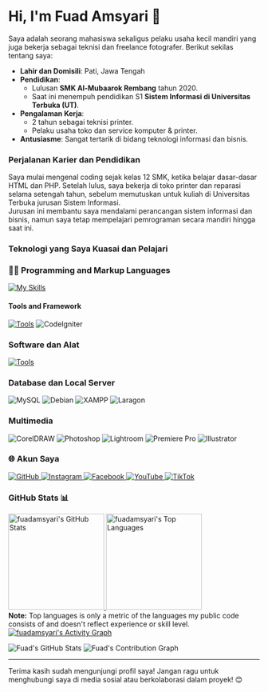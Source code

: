 # Hi, I'm Fuad Amsyari 👋


Saya adalah seorang mahasiswa sekaligus pelaku usaha kecil mandiri yang juga bekerja sebagai teknisi dan freelance fotografer. Berikut sekilas tentang saya:

- **Lahir dan Domisili**: Pati, Jawa Tengah  
- **Pendidikan**:  
  - Lulusan **SMK Al-Mubaarok Rembang** tahun 2020.  
  - Saat ini menempuh pendidikan S1 **Sistem Informasi di Universitas Terbuka (UT)**.  
- **Pengalaman Kerja**:  
  - 2 tahun sebagai teknisi printer.  
  - Pelaku usaha toko dan service komputer & printer.  
- **Antusiasme**: Sangat tertarik di bidang teknologi informasi dan bisnis.

### Perjalanan Karier dan Pendidikan

Saya mulai mengenal coding sejak kelas 12 SMK, ketika belajar dasar-dasar HTML dan PHP. Setelah lulus, saya bekerja di toko printer dan reparasi selama setengah tahun, sebelum memutuskan untuk kuliah di Universitas Terbuka jurusan Sistem Informasi.  
Jurusan ini membantu saya mendalami perancangan sistem informasi dan bisnis, namun saya tetap mempelajari pemrograman secara mandiri hingga saat ini.

### Teknologi yang Saya Kuasai dan Pelajari

### 👨‍💻 Programming and Markup Languages


[![My Skills](https://skillicons.dev/icons?i=html,css,js,php,laravel,nodejs)](https://skillicons.dev)

#### **Tools and Framework**
[![Tools](https://skillicons.dev/icons?i=laravel,nodejs,bootstrap,tailwind,git,bash)](https://skillicons.dev)
![CodeIgniter](https://img.shields.io/badge/-CodeIgniter-EF4223?logo=codeigniter&logoColor=white)


### **Software dan Alat**
[![Tools](https://skillicons.dev/icons?i=vscode,postman,figma,stackoverflow,windows,ai)](https://skillicons.dev)

### **Database dan Local Server**
<p align="left">
  <img src="https://img.shields.io/badge/-MySQL-4479A1?logo=mysql&logoColor=white" alt="MySQL">
  <img src="https://img.shields.io/badge/-Debian-A81D33?logo=debian&logoColor=white" alt="Debian">
  <img src="https://img.shields.io/badge/-XAMPP-FB7A24?logo=xampp&logoColor=white" alt="XAMPP">
  <img src="https://img.shields.io/badge/-Laragon-0E83CD?logo=windows&logoColor=white" alt="Laragon">
</p>

### **Multimedia**
<p align="left">
  <img src="https://img.shields.io/badge/-CorelDRAW-46A02A?logo=coreldraw&logoColor=white" alt="CorelDRAW">
  <img src="https://img.shields.io/badge/-Photoshop-31A8FF?logo=adobephotoshop&logoColor=white" alt="Photoshop">
  <img src="https://img.shields.io/badge/-Lightroom-31A8FF?logo=adobelightroom&logoColor=white" alt="Lightroom">
  <img src="https://img.shields.io/badge/-Premiere%20Pro-9999FF?logo=adobepremierepro&logoColor=white" alt="Premiere Pro">
  <img src="https://img.shields.io/badge/-Illustrator-FF9A00?logo=adobeillustrator&logoColor=white" alt="Illustrator">
</p>


### 🌐 Akun Saya
<p align="left">
  <a href="https://github.com/fuadamsyari" target="_blank">
    <img src="https://img.shields.io/badge/GitHub-181717?style=for-the-badge&logo=github&logoColor=white" alt="GitHub">
  </a>
  <a href="https://www.instagram.com/fuadamsyr" target="_blank">
    <img src="https://img.shields.io/badge/Instagram-E4405F?style=for-the-badge&logo=instagram&logoColor=white" alt="Instagram">
  </a>
  <a href="https://www.facebook.com/ahmadfuadamsyari" target="_blank">
    <img src="https://img.shields.io/badge/Facebook-1877F2?style=for-the-badge&logo=facebook&logoColor=white" alt="Facebook">
  </a>
  <a href="https://www.youtube.com/FuadAmsyari" target="_blank">
    <img src="https://img.shields.io/badge/YouTube-FF0000?style=for-the-badge&logo=youtube&logoColor=white" alt="YouTube">
  </a>
  <a href="https://www.tiktok.com/@fuadamsyr" target="_blank">
    <img src="https://img.shields.io/badge/TikTok-000000?style=for-the-badge&logo=tiktok&logoColor=white" alt="TikTok">
  </a>
</p>

### GitHub Stats 📊
<a href="https://github.com/fuadamsyari">
  <img alt="fuadamsyari's GitHub Stats" src="https://denvercoder1-github-readme-stats.vercel.app/api/?username=fuadamsyari&show_icons=true&count_private=true&theme=react&hide_border=true&bg_color=1F222E&title_color=F85D7F&icon_color=F8D866" height="192px"/>
</a>
<a href="https://github.com/fuadamsyari">
  <img alt="fuadamsyari's Top Languages" src="https://github-readme-stats.vercel.app/api/top-langs/?username=fuadamsyari&langs_count=8&layout=compact&theme=react&hide_border=true&bg_color=1F222E&title_color=F85D7F&icon_color=F8D866&hide=Jupyter%20Notebook" height="192px"/>
</a>
<br/>
<b>Note:</b> Top languages is only a metric of the languages my public code consists of and doesn't reflect experience or skill level.

<a href="https://github.com/fuadamsyari">
  <img alt="fuadamsyari's Activity Graph" src="https://github-readme-activity-graph.vercel.app/graph/?username=fuadamsyari&bg_color=1F222E&color=F8D866&line=F85D7F&point=FFFFFF&hide_border=true" />
</a>


![Fuad's GitHub Stats](https://github-readme-stats.vercel.app/api?username=fuadamsyari&show_icons=true&theme=radical)
![Fuad's Contribution Graph](https://activity-graph.herokuapp.com/graph?username=fuadamsyari&theme=github)

---

Terima kasih sudah mengunjungi profil saya! Jangan ragu untuk menghubungi saya di media sosial atau berkolaborasi dalam proyek! 😊
